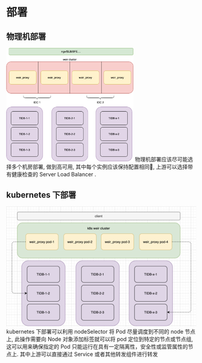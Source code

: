 # 部署

## 物理机部署
<img src="docs/cn/assets/deployment_idc.png" style="zoom:60%;" />
物理机部署应该尽可能选择多个机房部署, 做到高可用, 其中每个实例应该保持配置相同, 上游可以选择带有健康检查的 Server Load Balancer .

## kubernetes 下部署
<img src="docs/cn/assets/deployment_k8s.png" style="zoom:60%;" />
kubernetes 下部署可以利用 nodeSelector 将 Pod 尽量调度到不同的 node 节点上, 此操作需要向 Node 对象添加标签就可以将 pod 定位到特定的节点或节点组, 这可以用来确保指定的 Pod 只能运行在具有一定隔离性，安全性或监管属性的节点上. 
其中上游可以直接通过 Service 或者其他转发组件进行转发
